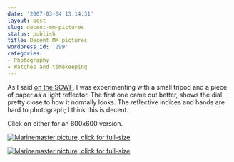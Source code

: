 ```yaml
---
date: '2007-03-04 13:14:31'
layout: post
slug: decent-mm-pictures
status: publish
title: Decent MM pictures
wordpress_id: '299'
categories:
- Photography
- Watches and timekeeping
---
```


As I said [on the SCWF](http://www.network54.com/Forum/78440/thread/1173035865/There+are+many+like+it%2C+but+this+one+is+mine), I was experimenting with a small tripod and a piece of paper as a light reflector. The first one came out better, shows the dial pretty close to how it normally looks. The reflective indices and hands are hard to photograph; I think this is decent.

Click on either for an 800x600 version.


[
![Marinemaster picture, click for full-size](http://www.phfactor.net/wp-pics/mm-cork-wp.jpg)](http://www.phfactor.net/pics/watches/mm-cork.JPG)

[
![Marinemaster picture, click for full-size](http://www.phfactor.net/wp-pics/mm-frisia-wp.jpg)](http://www.phfactor.net/pics/watches/mm-frisia.JPG)



